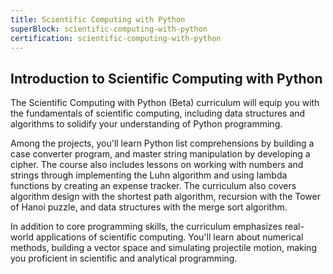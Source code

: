 ```yaml
---
title: Scientific Computing with Python
superBlock: scientific-computing-with-python
certification: scientific-computing-with-python
---
```


## Introduction to Scientific Computing with Python

The Scientific Computing with Python (Beta) curriculum will equip you with the fundamentals of scientific computing, including data structures and algorithms to solidify your understanding of Python programming.

Among the projects, you'll learn Python list comprehensions by building a case converter program, and master string manipulation by developing a cipher. The course also includes lessons on working with numbers and strings through implementing the Luhn algorithm and using lambda functions by creating an expense tracker.
The curriculum also covers algorithm design with the shortest path algorithm, recursion with the Tower of Hanoi puzzle, and data structures with the merge sort algorithm.

In addition to core programming skills, the curriculum emphasizes real-world applications of scientific computing. You'll learn about numerical methods, building a vector space and simulating projectile motion, making you proficient in scientific and analytical programming.
